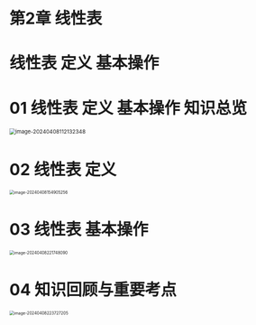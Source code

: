 # 第2章 线性表



# 线性表 定义 基本操作



# 01 线性表 定义 基本操作 知识总览

<img src="https://cvp.oss-cn-shanghai.aliyuncs.com/picgo/202404081121427.png" alt="image-20240408112132348" style="zoom:67%;" />



# 02 线性表 定义

<img src="https://cvp.oss-cn-shanghai.aliyuncs.com/picgo/202404081549816.png" alt="image-20240408154905256" style="zoom:50%;" />



# 03 线性表 基本操作

<img src="https://cvp.oss-cn-shanghai.aliyuncs.com/picgo/202404082217711.png" alt="image-20240408221748090" style="zoom:50%;" />



# 04 知识回顾与重要考点

<img src="https://cvp.oss-cn-shanghai.aliyuncs.com/picgo/202404082237487.png" alt="image-20240408223727205" style="zoom:50%;" />
